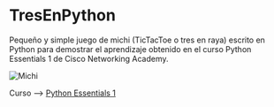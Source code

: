 # TresEnPython
Pequeño y simple juego de michi (TicTacToe o tres en raya) escrito en Python para demostrar el aprendizaje obtenido en el curso Python Essentials 1 de Cisco Networking Academy.

![Michi](https://papergames.io/es/assets/games/tictactoe/thumbnail.png)

Curso --> [Python Essentials 1](https://skillsforall.com/course/python-essentials-1?courseLang=en-US)
